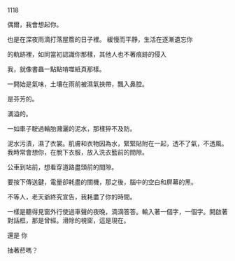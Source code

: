 1118

偶爾，我會想起你。

也是在深夜雨滴打落屋簷的日子裡。
緩慢而平靜，生活在逐漸遺忘你

的軌跡裡，如同當初認識你那樣，其他人也不著痕跡的侵入

我，就像書蟲一點點啃噬紙頁那樣。


一開始是氣味，土壤在雨前被濕氣挾帶，飄入鼻腔。

是芬芳的。

滿溢的。

一如車子駛過輪胎濺灑的泥水，那樣猝不及防。

泥水污漬，濕了衣裳。肌膚和衣物因為水，緊緊貼附在一起，透不了氣，不透風。我時常會想你，在脫下衣服，放入洗衣籃前的間隙。

公車到站前，想看穿道路盡頭前的間隙。

要按下傳送鍵，電量卻耗盡的關機，那之後，腦中的空白和屏幕的黑。

不等人，老天爺終究宣告，我耗盡了你的時間。

一樣是聽得見窗外行使過車聲的夜晚，滴滴答答。輸入著一個字，一個字。開啟著對話框，那是曾經。滑除的視窗，這是現在。

還是 你 

抽著菸嗎？
